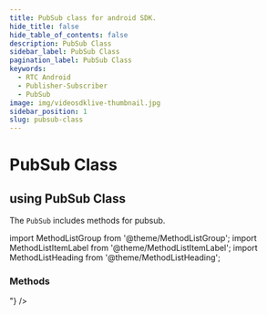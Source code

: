 ```yaml
---
title: PubSub class for android SDK.
hide_title: false
hide_table_of_contents: false
description: PubSub Class
sidebar_label: PubSub Class
pagination_label: PubSub Class
keywords:
  - RTC Android
  - Publisher-Subscriber
  - PubSub
image: img/videosdklive-thumbnail.jpg
sidebar_position: 1
slug: pubsub-class
---
```


# PubSub Class

## using PubSub Class

The `PubSub` includes methods for pubsub.

import MethodListGroup from '@theme/MethodListGroup';
import MethodListItemLabel from '@theme/MethodListItemLabel';
import MethodListHeading from '@theme/MethodListHeading';

### Methods

<MethodListGroup>
  <MethodListItemLabel name="__methods" >
    <MethodListGroup>
      <MethodListHeading heading="Methods" />
      <MethodListItemLabel name="publish(String topic, String message, PubSubPublishOptions options)"  type={"void"} />
      <MethodListItemLabel name="subscribe(String topic, PubSubMessageListener listener)"  type={"List<PubSubMessage>"} />
      <MethodListItemLabel name="unsubscribe(String topic, PubSubMessageListener listener)"  type={"void"} />
    </MethodListGroup>
  </MethodListItemLabel>
</MethodListGroup>